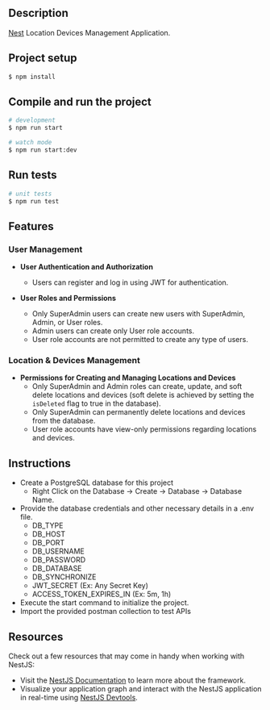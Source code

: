 ## Description

[Nest](https://github.com/nestjs/nest) Location Devices Management Application.

## Project setup

```bash
$ npm install
```

## Compile and run the project

```bash
# development
$ npm run start

# watch mode
$ npm run start:dev
```

## Run tests

```bash
# unit tests
$ npm run test
```

## Features

### User Management

- **User Authentication and Authorization**
  - Users can register and log in using JWT for authentication.
  
- **User Roles and Permissions**
  - Only SuperAdmin users can create new users with SuperAdmin, Admin, or User roles.
  - Admin users can create only User role accounts.
  - User role accounts are not permitted to create any type of users.

### Location & Devices Management

- **Permissions for Creating and Managing Locations and Devices**
  - Only SuperAdmin and Admin roles can create, update, and soft delete locations and devices (soft delete is achieved by setting the `isDeleted` flag to true in the database).
  - Only SuperAdmin can permanently delete locations and devices from the database.
  - User role accounts have view-only permissions regarding locations and devices.


## Instructions

- Create a PostgreSQL database for this project
    - Right Click on the Database -> Create -> Database -> Database Name.
- Provide the database credentials and other necessary details in a .env file.
    - DB_TYPE
    - DB_HOST
    - DB_PORT
    - DB_USERNAME
    - DB_PASSWORD
    - DB_DATABASE
    - DB_SYNCHRONIZE
    - JWT_SECRET (Ex: Any Secret Key)
    - ACCESS_TOKEN_EXPIRES_IN (Ex: 5m, 1h)
- Execute the start command to initialize the project.
- Import the provided postman collection to test APIs

## Resources

Check out a few resources that may come in handy when working with NestJS:

- Visit the [NestJS Documentation](https://docs.nestjs.com) to learn more about the framework.
- Visualize your application graph and interact with the NestJS application in real-time using [NestJS Devtools](https://devtools.nestjs.com).

